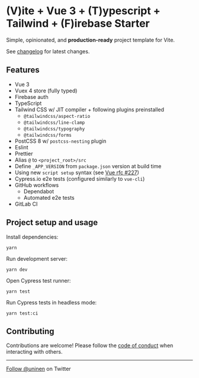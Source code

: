 # (V)ite + Vue 3 + (T)ypescript + Tailwind + (F)irebase Starter

Simple, opinionated, and **production-ready** project template for Vite.

See [changelog](./CHANGES.md) for latest changes.

## Features

- Vue 3
- Vuex 4 store (fully typed)
- Firebase auth
- TypeScript
- Tailwind CSS w/ JIT compiler + following plugins preinstalled
  - `@tailwindcss/aspect-ratio`
  - `@tailwindcss/line-clamp`
  - `@tailwindcss/typography`
  - `@tailwindcss/forms`
- PostCSS 8 w/ `postcss-nesting` plugin
- Eslint
- Prettier
- Alias `@` to `<project_root>/src`
- Define `_APP_VERSION` from `package.json` version at build time
- Using new `script setup` syntax (see [Vue rfc #227](https://github.com/vuejs/rfcs/pull/227))
- Cypress.io e2e tests (configured similarly to `vue-cli`)
- GitHub workflows
  - Dependabot
  - Automated e2e tests
- GitLab CI
## Project setup and usage

Install dependencies:

```
yarn
```

Run development server:

```
yarn dev
```

Open Cypress test runner:

```
yarn test
```

Run Cypress tests in headless mode:

```
yarn test:ci
```

## Contributing

Contributions are welcome! Please follow the [code of conduct](https://www.contributor-covenant.org/version/2/0/code_of_conduct/) when interacting with others.

---

[Follow @uninen](https://twitter.com/uninen) on Twitter
